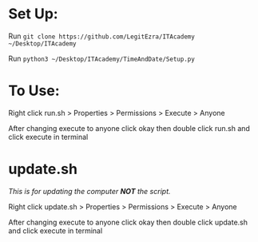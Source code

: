 # Set Up:
Run `git clone https://github.com/LegitEzra/ITAcademy ~/Desktop/ITAcademy`

Run `python3 ~/Desktop/ITAcademy/TimeAndDate/Setup.py`
# To Use:
Right click run.sh > Properties > Permissions > Execute > Anyone

After changing execute to anyone click okay then double click run.sh and click execute in terminal
# update.sh
*This is for updating the computer **NOT** the script.*

Right click update.sh > Properties > Permissions > Execute > Anyone

After changing execute to anyone click okay then double click update.sh and click execute in terminal
